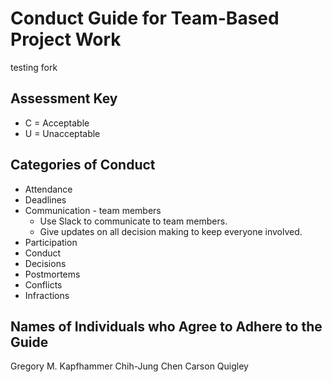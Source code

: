 # Conduct Guide for Team-Based Project Work

testing fork

## Assessment Key

* C = Acceptable
* U = Unacceptable

## Categories of Conduct

* Attendance
* Deadlines
* Communication - team members
	- Use Slack to communicate to team members.
	- Give updates on all decision making to keep everyone involved.
* Participation
* Conduct
* Decisions
* Postmortems
* Conflicts
* Infractions

## Names of Individuals who Agree to Adhere to the Guide

Gregory M. Kapfhammer
Chih-Jung Chen
Carson Quigley
